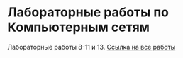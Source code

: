 # Лабораторные работы по Компьютерным сетям

Лабораторные работы 8-11 и 13.
 [Ссылка на все работы](https://iliatrofimov.github.io/computer_networks_lab)

